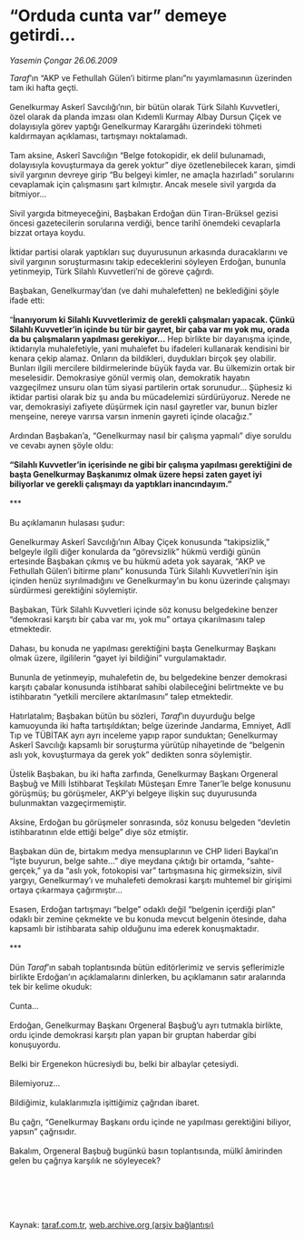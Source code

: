 # “Orduda cunta var” demeye getirdi...

*Yasemin Çongar 26.06.2009*

<div class="taraf_structure_2col_1zq">
<div class="margen_n">



 <p><i>Taraf</i>’ın “AKP ve Fethullah Gülen’i bitirme planı”nı yayımlamasının üzerinden tam iki hafta geçti. <br/><br/>Genelkurmay Askerî Savcılığı’nın, bir bütün olarak Türk Silahlı Kuvvetleri, özel olarak da planda imzası olan Kıdemli Kurmay Albay Dursun Çiçek ve dolayısıyla görev yaptığı Genelkurmay Karargâhı üzerindeki töhmeti kaldırmayan açıklaması, tartışmayı noktalamadı. <br/><br/>Tam aksine, Askerî Savcılığın “Belge fotokopidir, ek delil bulunamadı, dolayısıyla kovuşturmaya da gerek yoktur” diye özetlenebilecek kararı, şimdi sivil yargının devreye girip “Bu belgeyi kimler, ne amaçla hazırladı” sorularını cevaplamak için çalışmasını şart kılmıştır. Ancak mesele sivil yargıda da bitmiyor... <br/><br/>Sivil yargıda bitmeyeceğini, Başbakan Erdoğan dün Tiran-Brüksel gezisi öncesi gazetecilerin sorularına verdiği, bence tarihî önemdeki cevaplarla bizzat ortaya koydu. <br/><br/>İktidar partisi olarak yaptıkları suç duyurusunun arkasında duracaklarını ve sivil yargının soruşturmasını takip edeceklerini söyleyen Erdoğan, bununla yetinmeyip, Türk Silahlı Kuvvetleri’ni de göreve çağırdı. <br/><br/>Başbakan, Genelkurmay’dan (ve dahi muhalefetten) ne beklediğini şöyle ifade etti: <br/><br/>“<b>İnanıyorum ki Silahlı Kuvvetlerimiz de gerekli çalışmaları yapacak. Çünkü Silahlı Kuvvetler’in içinde bu tür bir gayret, bir çaba var mı yok mu, orada da bu çalışmaların yapılması gerekiyor...</b> Hep birlikte bir dayanışma içinde, iktidarıyla muhalefetiyle, yani muhalefet bu ifadeleri kullanarak kendisini bir kenara çekip alamaz. Onların da bildikleri, duydukları birçok şey olabilir. Bunları ilgili mercilere bildirmelerinde büyük fayda var. Bu ülkemizin ortak bir meselesidir. Demokrasiye gönül vermiş olan, demokratik hayatın vazgeçilmez unsuru olan tüm siyasi partilerin ortak sorunudur... Şüphesiz ki iktidar partisi olarak biz şu anda bu mücadelemizi sürdürüyoruz. Nerede ne var, demokrasiyi zafiyete düşürmek için nasıl gayretler var, bunun bizler menşeine, nereye varırsa varsın inmenin gayreti içinde olacağız.” <br/><br/>Ardından Başbakan’a, “Genelkurmay nasıl bir çalışma yapmalı” diye soruldu ve cevabı aynen şöyle oldu:<b> <br/><br/>“Silahlı Kuvvetler’in içerisinde ne gibi bir çalışma yapılması gerektiğini de başta Genelkurmay Başkanımız olmak üzere hepsi zaten gayet iyi biliyorlar ve gerekli çalışmayı da yaptıkları inancındayım.”</b> <br/><br/>*** <br/><br/>Bu açıklamanın hulasası şudur: <br/><br/>Genelkurmay Askerî Savcılığı’nın Albay Çiçek konusunda “takipsizlik,” belgeyle ilgili diğer konularda da “görevsizlik” hükmü verdiği günün ertesinde Başbakan çıkmış ve bu hükmü adeta yok sayarak, “AKP ve Fethullah Gülen’i bitirme planı” konusunda Türk Silahlı Kuvvetleri’nin işin içinden henüz sıyrılmadığını ve Genelkurmay’ın bu konu üzerinde çalışmayı sürdürmesi gerektiğini söylemiştir. <br/><br/>Başbakan, Türk Silahlı Kuvvetleri içinde söz konusu belgedekine benzer “demokrasi karşıtı bir çaba var mı, yok mu” ortaya çıkarılmasını talep etmektedir. <br/><br/>Dahası, bu konuda ne yapılması gerektiğini başta Genelkurmay Başkanı olmak üzere, ilgililerin “gayet iyi bildiğini” vurgulamaktadır. <br/><br/>Bununla de yetinmeyip, muhalefetin de, bu belgedekine benzer demokrasi karşıtı çabalar konusunda istihbarat sahibi olabileceğini belirtmekte ve bu istihbaratın “yetkili mercilere aktarılmasını” talep etmektedir. <br/><br/>Hatırlatalım; Başbakan bütün bu sözleri, <i>Taraf</i>’ın duyurduğu belge kamuoyunda iki hafta tartışıldıktan; belge üzerinde Jandarma, Emniyet, Adlî Tıp ve TÜBİTAK ayrı ayrı inceleme yapıp rapor sunduktan; Genelkurmay Askerî Savcılığı kapsamlı bir soruşturma yürütüp nihayetinde de “belgenin aslı yok, kovuşturmaya da gerek yok” dedikten sonra söylemiştir. <br/><br/>Üstelik Başbakan, bu iki hafta zarfında, Genelkurmay Başkanı Orgeneral Başbuğ ve Milli İstihbarat Teşkilatı Müsteşarı Emre Taner’le belge konusunu görüşmüş; bu görüşmeler, AKP’yi belgeye ilişkin suç duyurusunda bulunmaktan vazgeçirmemiştir. <br/><br/>Aksine, Erdoğan bu görüşmeler sonrasında, söz konusu belgeden “devletin istihbaratının elde ettiği belge” diye söz etmiştir. <br/><br/>Başbakan dün de, birtakım medya mensuplarının ve CHP lideri Baykal’ın “İşte buyurun, belge sahte...” diye meydana çıktığı bir ortamda, “sahte-gerçek,” ya da “aslı yok, fotokopisi var” tartışmasına hiç girmeksizin, sivil yargıyı, Genelkurmay’ı ve muhalefeti demokrasi karşıtı muhtemel bir girişimi ortaya çıkarmaya çağırmıştır... <br/><br/>Esasen, Erdoğan tartışmayı “belge” odaklı değil “belgenin içerdiği plan” odaklı bir zemine çekmekte ve bu konuda mevcut belgenin ötesinde, daha kapsamlı bir istihbarata sahip olduğunu ima ederek konuşmaktadır. <br/><br/>*** <br/><br/>Dün <i>Taraf</i>’ın sabah toplantısında bütün editörlerimiz ve servis şeflerimizle birlikte Erdoğan’ın açıklamalarını dinlerken, bu açıklamanın satır aralarında tek bir kelime okuduk: <br/><br/>Cunta... <br/><br/>Erdoğan, Genelkurmay Başkanı Orgeneral Başbuğ’u ayrı tutmakla birlikte, ordu içinde demokrasi karşıtı plan yapan bir gruptan haberdar gibi konuşuyordu. <br/><br/>Belki bir Ergenekon hücresiydi bu, belki bir albaylar çetesiydi. <br/><br/>Bilemiyoruz... <br/><br/>Bildiğimiz, kulaklarımızla işittiğimiz çağrıdan ibaret. <br/><br/>Bu çağrı, “Genelkurmay Başkanı ordu içinde ne yapılması gerektiğini biliyor, yapsın” çağrısıdır. <br/><br/>Bakalım, Orgeneral Başbuğ bugünkü basın toplantısında, mülkî âmirinden gelen bu çağrıya karşılık ne söyleyecek?</p>
<br/>
<br/>
<br/>



<br/>


<div id="taraf_not">
</div>

</div>


</div>

Kaynak: [taraf.com.tr](http://www.taraf.com.tr:80/makale/6238.htm), [web.archive.org (arşiv bağlantısı)](http://web.archive.org/web/20090822054136/http://www.taraf.com.tr:80/makale/6238.htm)
